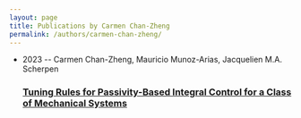 ```yaml
---
layout: page
title: Publications by Carmen Chan-Zheng
permalink: /authors/carmen-chan-zheng/
---
```


<ul class="post-list">
<li><span class='post-meta'>2023 -- Carmen Chan-Zheng, Mauricio Munoz-Arias, Jacquelien M.A. Scherpen</span><h3><a class='post-link' href='../../tuning-rules-for-passivity-based-integral-control-for-a-class-of-mechanical-systems'>Tuning Rules for Passivity-Based Integral Control for a Class of Mechanical Systems</a></h3></li>

</ul>

